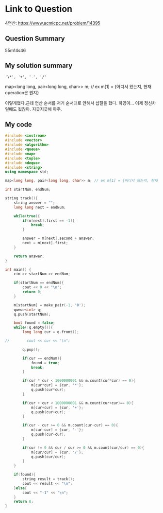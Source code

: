 # Link to Question

4연산: https://www.acmicpc.net/problem/14395

## Question Summary

55m14s46

## My solution summary

`'\*', '+', '-', '/'`

map<long long, pair<long long, char>> m; // ex m[1] = {어디서 왔는지, 현재 operation은 뭔지}

이렇게했다.근데 연산 순서를 저거 순서대로 안해서 삽질을 했다. 하영아... 이제 정신차릴떄도 됬잖아. 지긋지긋해 아주.

## My code

```c++
#include <iostream>
#include <vector>
#include <algorithm>
#include <queue>
#include <map>
#include <tuple>
#include <deque>
#include <string>
using namespace std;

map<long long, pair<long long, char>> m; // ex m[1] = {어디서 왔는지, 현재 operation은 뭔지}

int startNum, endNum;

string track(){
    string answer = "";
    long long next = endNum;

    while(true){
        if(m[next].first == -1){
            break;
        }

        answer = m[next].second + answer;
        next = m[next].first;
    }

    return answer;
}

int main() {
    cin >> startNum >> endNum;

    if(startNum == endNum){
        cout << 0 << "\n";
        return 0;
    }

    m[startNum] = make_pair(-1, '0');
    queue<int> q;
    q.push(startNum);

    bool found = false;
    while(!q.empty()){
        long long cur = q.front();

//        cout << cur << "\n";

        q.pop();

        if(cur == endNum){
            found = true;
            break;
        }

        if(cur * cur < 1000000001 && m.count(cur*cur) == 0){
            m[cur*cur] = {cur, '*'};
            q.push(cur*cur);
        }

        if(cur + cur < 1000000001 && m.count(cur+cur)== 0){
            m[cur+cur] = {cur, '+'};
            q.push(cur+cur);
        }

        if(cur - cur >= 0 && m.count(cur-cur) == 0){
            m[cur-cur] = {cur, '-'};
            q.push(cur-cur);
        }

        if(cur != 0 && cur / cur >= 0 && m.count(cur/cur) == 0){
            m[cur/cur] = {cur, '/'};
            q.push(cur/cur);
        }
    }

    if(found){
        string result = track();
        cout << result << "\n";
    }else{
        cout << "-1" << "\n";
    }
    return 0;
}
```
